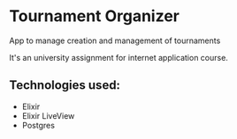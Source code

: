# Tournament Organizer
App to manage creation and management of tournaments

It's an university assignment for internet application course.

## Technologies used:
- Elixir
- Elixir LiveView
- Postgres
